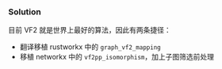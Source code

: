 ### Solution

目前 VF2 就是世界上最好的算法，因此有两条捷径：

- 翻译移植 rustworkx 中的 `graph_vf2_mapping`
- 移植 networkx 中的 `vf2pp_isomorphism`，加上子图筛选前处理
